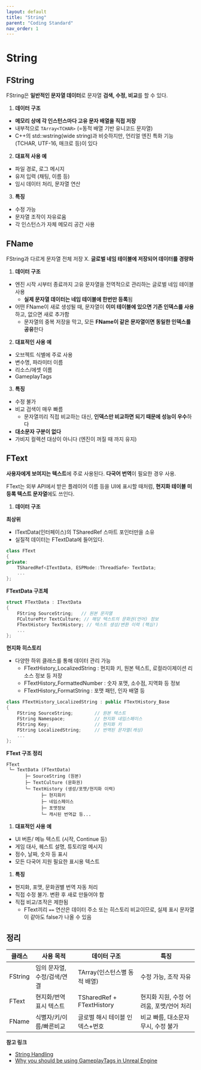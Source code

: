 ```yaml
---
layout: default
title: "String"
parent: "Coding Standard"
nav_order: 1
---
```


# String

## FString
FString은 **일반적인 문자열 데이터**로 문자열 **검색, 수정, 비교**를 할 수 있다.

1. **데이터 구조**
- **메모리 상에 각 인스턴스마다 고유 문자 배열을 직접 저장**
- 내부적으로 `TArray<TCHAR>` (=동적 배열 기반 유니코드 문자열)
- C++의 std::wstring(wide string)과 비슷하지만, 언리얼 엔진 특화 기능(TCHAR, UTF-16, 매크로 등)이 있다

2. **대표적 사용 예**
- 파일 경로, 로그 메시지
- 유저 입력 (채팅, 이름 등)
- 임시 데이터 처리, 문자열 연산

3. **특징**
- 수정 가능
- 문자열 조작이 자유로움
- 각 인스턴스가 자체 메모리 공간 사용

## FName
FString과 다르게 문자열 전체 저장 X. **글로벌 네임 테이블에 저장되어 데이터를 경량화**

1. **데이터 구조**
- 엔진 시작 시부터 종료까지 고유 문자열을 전역적으로 관리하는 글로벌 네임 테이블 사용
  - **실제 문자열 데이터는 네임 테이블에 한번만 등록**됨
- 어떤 FName이 새로 생성될 때, 문자열이 **이미 테이블에 있으면 기존 인덱스를 사용**하고, 없으면 새로 추가함
    - 문자열의 중복 저장을 막고, 모든 **FName이 같은 문자열이면 동일한 인덱스를 공유**한다

2. **대표적인 사용 예**
- 오브젝트 식별에 주로 사용
- 변수명, 파라미터 이름
- 리소스/에셋 이름
- GameplayTags

3. **특징**
- 수정 불가
- 비교 검색이 매우 빠름
  - 문자열끼리 직접 비교하는 대신, **인덱스만 비교하면 되기 때문에 성능이 우수**하다
- **대소문자 구분이 없다**
- 가비지 컬렉션 대상이 아니다 (엔진이 꺼질 때 까지 유지)

## FText
**사용자에게 보여지는 텍스트**에 주로 사용된다. **다국어 번역**이 필요한 경우 사용.

FText는 외부 API에서 받은 플레이어 이름 등을 UI에 표시할 때처럼, **현지화 테이블 미등록 텍스트 문자열**에도 쓰인다.

1. **데이터 구조**

**최상위**
  -  ITextData(인터페이스)의 TSharedRef 스마트 포인터만을 소유
  -  실질적 데이터는 FTextData에 들어있다.
```c++
class FText
{
private:
    TSharedRef<ITextData, ESPMode::ThreadSafe> TextData;
    ...
};
```

**FTextData 구조체**

```c++
struct FTextData : ITextData
{
    FString SourceString;   // 원본 문자열
    FCulturePtr TextCulture; // 해당 텍스트의 문화권(언어) 정보
    FTextHistory TextHistory; // 텍스트 생성/변환 이력 (핵심!)
    ...
};
```

**현지화 히스토리**
- 다양한 하위 클래스를 통해 데이터 관리 가능
  - FTextHistory_LocalizedString : 현지화 키, 원본 텍스트, 로컬라이제이션 리소스 정보 등 저장
  - FTextHistory_FormattedNumber : 숫자 포맷, 소수점, 지역화 등 정보
  - FTextHistory_FormatString : 포맷 패턴, 인자 배열 등 

```c++
class FTextHistory_LocalizedString : public FTextHistory_Base
{
    FString SourceString;        // 원본 텍스트
    FString Namespace;           // 현지화 네임스페이스
    FString Key;                 // 현지화 키
    FString LocalizedString;     // 번역된 문자열(캐싱)
    ...
};
```

**FText 구조 정리**

```
FText
 └─ TextData (FTextData)
       ├─ SourceString (원본)
       ├─ TextCulture (문화권)
       └─ TextHistory (생성/포맷/현지화 이력)
             ├─ 현지화키
             ├─ 네임스페이스
             ├─ 포맷정보
             └─ 캐시된 번역값 등...
```

1. **대표적인 사용 예**
- UI 버튼/ 메뉴 텍스트 (시작, Continue 등)
- 게임 대사, 퀘스트 설명, 튜토리얼 메시지
- 점수, 날짜, 숫자 등 표시
- 모든 다국어 지원 필요한 표시용 텍스트

1. **특징**
- 현지화, 포맷, 문화권별 번역 자동 처리
- 직접 수정 불가. 변환 후 새로 만들어야 함
- 직접 비교/조작은 제한됨
  - FText끼리 `==` 연산은 데이터 주소 또는 히스토리 비교이므로, 실제 표시 문자열이 같아도 false가 나올 수 있음


## 정리

| 클래스 |사용 목적|데이터 구조| 특징 |
|---|---|---|---|
| FString |임의 문자열, 수정/검색/연결| TArray<TCHAR>(인스턴스별 동적 배열) | 수정 가능, 조작 자유|
| FText   |현지화/번역 표시 텍스트| TSharedRef<ITextData> + FTextHistory | 현지화 지원, 수정 어려움, 포맷/언어 처리|
| FName   |식별자/키/이름/빠른비교| 글로벌 해시 테이블 인덱스+번호| 비교 빠름, 대소문자 무시, 수정 불가 |


**참고 링크**
- [String Handling](https://dev.epicgames.com/documentation/en-us/unreal-engine/string-handling-in-unreal-engine?application_version=5.4)
- [Why you should be using GameplayTags in Unreal Engine](https://www.tomlooman.com/unreal-engine-gameplaytags-data-driven-design/)
